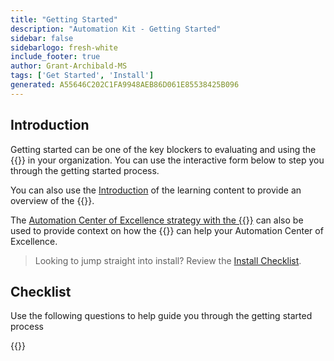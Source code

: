 ```yaml
---
title: "Getting Started"
description: "Automation Kit - Getting Started"
sidebar: false
sidebarlogo: fresh-white
include_footer: true
author: Grant-Archibald-MS
tags: ['Get Started', 'Install']
generated: A55646C202C1FA9948AEB86D061E85538425B096
---
```


## Introduction

Getting started can be one of the key blockers to evaluating and using the {{<product-name>}} in your organization. You can use the interactive form below to step you through the getting started process.

You can also use the [Introduction](https://learn.microsoft.com/power-automate/guidance/automation-kit/overview/introduction) of the learning content to provide an overview of the {{<product-name>}}.

The [Automation Center of Excellence strategy with the {{<product-name>}}](https://learn.microsoft.com/power-automate/guidance/automation-kit/overview/automation-coe-strategy) can also be used to provide context on how the {{<product-name>}} can help your Automation Center of Excellence.

> Looking to jump straight into install? Review the [Install Checklist](/en-gb/get-started/install-checklist).

## Checklist

Use the following questions to help guide you through the getting started process

{{<questions name="/content/en-gb/checklist.json" completed="Thank you for your getting started feedback" showNavigationButtons="false" locale="en-gb">}}
